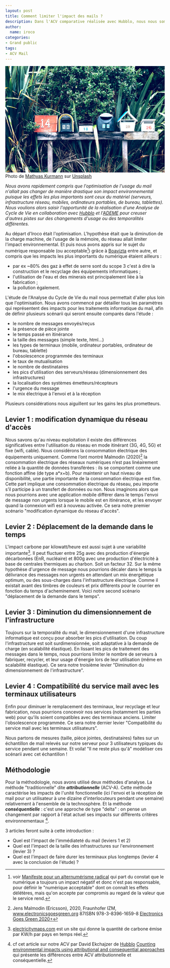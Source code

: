 ```yaml
---
layout: post
title: Comment limiter l'impact des mails ?
description: Dans l'ACV comparative réalisée avec Hubblo, nous nous sommes demandé comment limiter l'impact des mails.
author:
  name: iroco
categories:
- Grand public
tags:
- ACV Mail
---
```


![Illustration de l'article](/images/ACV/mathyas-kurmann-fb7yNPbT0l8-unsplash.jpg)
Photo de <a href="https://unsplash.com/fr/@mathyaskurmann?utm_content=creditCopyText&utm_medium=referral&utm_source=unsplash">Mathyas Kurmann</a> sur <a href="https://unsplash.com/fr/photos/six-boites-aux-lettres-de-couleurs-assorties-fb7yNPbT0l8?utm_content=creditCopyText&utm_medium=referral&utm_source=unsplash">Unsplash</a>

_Nous avons rapidement compris que l'optimisation de l'usage du mail n'allait pas changer de manière drastique son impact environnemental puisque les effets les plus importants sont ceux du matériel (serveurs, infrastructure réseau, mobiles, ordinateurs portables, de bureau, tablettes). Nous voulions alors saisir l'opportunité de la réalisation d'une Analyse de Cycle de Vie en collaboration avec [Hubblo](https://hubblo.org/) et l'[ADEME](https://www.ademe.fr/) pour creuser d'autres pistes sur des changements d'usage ou des temporalités différentes._

Au départ d'Iroco était l'optimisation. L'hypothèse était que la diminution de la charge machine, de l'usage de la mémoire, du réseau allait limiter l'impact environnemental. Et puis nous avons appris sur le sujet du numérique responsable (ou acceptable[^1]) grâce à [Boavizta](http://boavizta.org/) entre autre, et compris que les impacts les plus importants du numérique étaient ailleurs :
* par ex ~80% des gaz à effet de serre sont du scope 3 c'est à dire la construction et le recyclage des équipements informatiques ;
* l'utilisation de l'eau et des minerais est principalement liée à la fabrication ;
* la pollution également.

[^1]: voir [Manifeste pour un alternumérisme radical](https://louisderrac.com/2023/10/manifeste-pour-un-alternumerisme-radical-v1/) qui part du constat que le numérique a toujours un impact négatif et donc n'est pas responsable, pour définir le "numérique acceptable" dont on connaît les effets délétères, mais qu'on accepte par compromis au regard de la valeur que le service rend.

L'étude de l'Analyse du Cycle de Vie du mail nous permettait d'aller plus loin que l'optimisation. Nous avons commencé par détailler tous les paramètres qui représentent des impacts pour les traitements informatique du mail, afin de définir plusieurs scénarii qui seront ensuite comparés dans l'étude :

* le nombre de messages envoyés/reçus
* la présence de pièce jointe
* le temps passé en itinérance
* la taille des messages (simple texte, html...)
* les types de terminaux (mobile, ordinateur portables, ordinateur de bureau, tablette)
* l'obsolescence programmée des terminaux
* le taux de mutualisation
* le nombre de destinataires
* les pics d'utilisation des serveurs/réseau (dimensionnement des infrastructures)
* la localisation des systèmes émetteurs/récepteurs
* l'urgence du message
* le mix électrique à l'envoi et à la réception

Plusieurs considérations nous aiguillent sur les gains les plus prometteurs.

## Levier 1 : modification dynamique du réseau d'accès

Nous savons qu'au niveau exploitation il existe des différences significatives entre l'utilisation du réseau en mode itinérant (3G, 4G, 5G) et fixe (wifi, cable). Nous considérons la consommation électrique des équipements uniquement. Comme l’ont montré Malmodin (2020)[^2] la consommation électrique des réseaux numériques n’est pas linéairement reliée à la quantité de données transférées : ils se comportent comme une fonction affine (de type a*x+b). Pour maintenir un haut niveau de disponibilité, une partie importante de la consommation électrique est fixe. Cette part implique une consommation électrique du réseau, peu importe s’il participe à un transfert de données ou non. Nous imaginons alors que nous pourrions avec une application mobile différer dans le temps l'envoi de message non urgents lorsque le mobile est en itinérance, et les envoyer quand la connexion wifi est à nouveau activée. Ce sera notre premier scénario "modification dynamique du réseau d'accès".

[^2]: Jens Malmodin (Ericsson), 2020, Fraunhofer IZM, www.electronicsgoesgreen.org 87ISBN 978-3-8396-1659-8 [Electronics Goes Green 2020+](https://online.electronicsgoesgreen.org/wp-content/uploads/2020/10/Proceedings_EGG2020_v2.pdf)

## Levier 2 : Déplacement de la demande dans le temps

L'impact carbone par kilowatt/heure est aussi sujet à une variabilité importante[^3]. Il peut fluctuer entre 25g avec des production d'énergie décarbonées (EnR, nucléaire) et 800g avec une production d'électricité à base de centrales thermiques au charbon. Soit un facteur 32. Sur la même hypothèse d'urgence de message nous pourrions décaler dans le temps la délivrance des messages non urgents en attendant un mix énergétique optimum, ou des sous-charges dans l'infrastructure électrique. Comme il existait avant des timbres de couleurs et prix différents pour le courrier en fonction du temps d'acheminement. Voici notre second scénario "déplacement de la demande dans le temps".

[^3]: [electricitymaps.com](https://app.electricitymaps.com/map) est un site qui donne la quantité de carbone émise par KW/h par pays en temps réel.

## Levier 3 : Diminution du dimensionnement de l'infrastructure

Toujours sur la temporalité du mail, le dimensionnement d'une infrastructure informatique est conçu pour absorber les pics d'utilisation. Du coup l'infrastructure est soit surdimensionnée, soit adaptative à la demande de charge (en scalabilité élastique). En lissant les pics de traitement des messages dans le temps, nous pourrions limiter le nombre de serveurs à fabriquer, recycler, et leur usage d'énergie lors de leur utilisation (même en scalabilité élastique). Ce sera notre troisième levier "Diminution du dimensionnement de l'infrastructure".

## Levier 4 : Compatibilité du service mail avec les terminaux utilisateurs

Enfin pour diminuer le remplacement des terminaux, leur recyclage et leur fabrication, nous pourrions concevoir nos services (notamment les parties web) pour qu'ils soient compatibles avec des terminaux anciens. Limiter l'obsolescence programmée.  Ce sera notre dernier levier "Compatibilité du service mail avec les terminaux utilisateurs".

Nous partons de mesures (taille, pièce jointes, destinataires) faites sur un échantillon de mail relevés sur notre serveur pour 3 utilisateurs typiques du service pendant une semaine. Et voila! "Il ne reste plus qu'à" modéliser ces scénarii avec cet échantillon !

## Méthodologie

Pour la méthodologie, nous avons utilisé deux méthodes d'analyse. La méthode "traditionnelle" dite ***attributionnelle*** (ACV-A). Cette méthode caractérise les impacts de l'unité fonctionnelle (ici l'envoi et la réception de mail pour un utilisateur à une dizaine d'interlocuteurs pendant une semaine) relativement à l'ensemble de la technosphère. Et la méthode ***conséquentielle*** : c'est une approche de type "delta" : on pense un changement par rapport à l'état actuel ses impacts sur différents critères environnementaux [^4].

3 articles feront suite à cette introduction :

- Quel est l'impact de l'immédiateté du mail (leviers 1 et 2)
- Quel est l'impact de la taille des infrastructures sur l'environnement (levier 3) ?
- Quel est l'impact de faire durer les terminaux plus longtemps (levier 4 avec la conclusion de l'étude) ?

[^4]: cf cet article sur notre ACV par David Ekchajzer de [Hubblo](https://hubblo.org) [Counting environmental impacts using attributional and consequential approaches](https://hubblo.org/blog/attributional-vs-consequential/) qui présente les différences entre ACV attributionnelle et conséquentielle.
